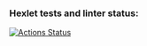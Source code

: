 ### Hexlet tests and linter status:
[![Actions Status](https://github.com/Koba-Backcountry/ansible-deploy-project-76/workflows/hexlet-check/badge.svg)](https://github.com/Koba-Backcountry/ansible-deploy-project-76/actions)